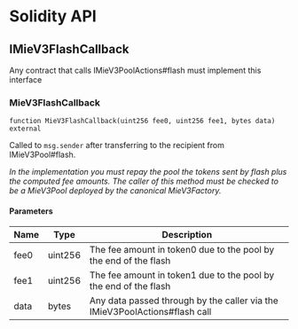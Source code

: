 # Solidity API

## IMieV3FlashCallback

Any contract that calls IMieV3PoolActions#flash must implement this interface

### MieV3FlashCallback

```solidity
function MieV3FlashCallback(uint256 fee0, uint256 fee1, bytes data) external
```

Called to `msg.sender` after transferring to the recipient from IMieV3Pool#flash.

_In the implementation you must repay the pool the tokens sent by flash plus the computed fee amounts.
The caller of this method must be checked to be a MieV3Pool deployed by the canonical MieV3Factory._

#### Parameters

| Name | Type    | Description                                                                |
| ---- | ------- | -------------------------------------------------------------------------- |
| fee0 | uint256 | The fee amount in token0 due to the pool by the end of the flash           |
| fee1 | uint256 | The fee amount in token1 due to the pool by the end of the flash           |
| data | bytes   | Any data passed through by the caller via the IMieV3PoolActions#flash call |
